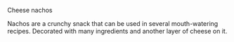 Cheese nachos


Nachos are a crunchy snack that can be used in several mouth-watering recipes. 
Decorated with many ingredients and another layer of cheese on it.